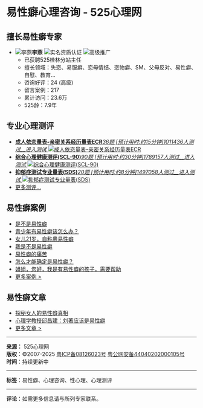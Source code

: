 # 易性癖心理咨询 - 525心理网

## 擅长易性癖专家

- ![李燕](https://img.psy525.cn/upload/avatar/20190417/248e8a42cae64a788380f1fb99e3c4a2.jpg!200)**李燕** ![实名资质认证](/res/images/common/rz1.gif) ![高级推广](/res/images/common/icon4.gif)
  - 已获聘525桂林分站主任
  - 擅长领域：失恋、易服癖、恋母情结、恋物癖、SM、父母反对、易性癖、自慰、教育...
  - 咨询好评：24 (高级)
  - 留言案例：217
  - 累计访问：23.6万
  - 525龄：7.9年

## 专业心理测评

- [**成人依恋量表-亲密关系经历量表ECR**_36题  \[预计用时:约15分钟\]_1011436人测过__进入测试__ ![成人依恋量表-亲密关系经历量表ECR](https://img.psy525.cn/upload/2017/12/19/e442497954374b658de9d9031b516368.jpg!120fixed)](/ceshi/84333.html)
- [**综合心理健康测评(SCL-90)**_90题  \[预计用时:约30分钟\]_1789157人测过__进入测试__ ![综合心理健康测评(SCL-90)](https://img.psy525.cn/upload/2023/08/21/10e694049d684b3fb573848607012679.jpg!120fixed)](/ceshi/84307.html)
- [**抑郁症测试专业量表(SDS)**_20题  \[预计用时:约8分钟\]_1497058人测过__进入测试__ ![抑郁症测试专业量表(SDS)](https://img.psy525.cn/upload/2022/12/14/4483095a20b74e51a6c7b65da0bed377.jpg!120fixed)](/ceshi/84290.html)
- [更多测评...](/ceshi/index.html)

## 易性癖案例

- [是不是易性癖](/case/15050-1317332.html)
- [青少年有易性癖该怎么办？](/case/2560-2305111.html)
- [女儿21岁，自称患易性癖](/case/9557-2249867.html)
- [我是不是易性癖](/case/14857-1207002.html)
- [易性癖的痛苦](/case/6772-507706.html)
- [怎么才能确定是易性癖？](/case/7319-460687.html)
- [姐姐，您好，我是有易性癖的孩子，需要帮助](/case/7130-424823.html)
- [更多案例 >](/specialty/yixingzuo/case.html)

## 易性癖文章

- [探秘女人的易性癖真相](/art/11264.html)
- [心理学教授邱昌建：刘著应该是易性癖](/art/4553.html)
- [更多文章 >](/specialty/yixingzuo/special.html)

---

**来源：** 525心理网  
**版权**：©2007-2025  [粤ICP备08126023号](https://beian.miit.gov.cn)   [粤公网安备44040202000105号](http://www.beian.gov.cn/portal/registerSystemInfo?recordcode=44040202000105)  
**时间**：持续更新中

---

**标签**：易性癖、心理咨询、性心理、心理测评

---

**评论**：如需更多信息请与所列专家联系。
<!-- tcd_original_link https://m.psy525.cn/specialty/yixingzuo.html -->

